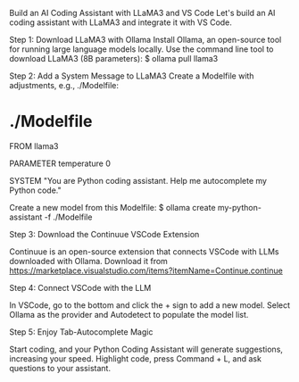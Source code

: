 Build an AI Coding Assistant with LLaMA3 and VS Code
Let's build an AI coding assistant with LLaMA3 and integrate it with VS Code.

Step 1: Download LLaMA3 with Ollama
Install Ollama, an open-source tool for running large language models locally.
Use the command line tool to download LLaMA3 (8B parameters): $ ollama pull llama3

Step 2: Add a System Message to LLaMA3
Create a Modelfile with adjustments, e.g., ./Modelfile:

# ./Modelfile

FROM llama3

PARAMETER temperature 0

SYSTEM "You are Python coding assistant. Help me autocomplete my Python code."

Create a new model from this Modelfile: $ ollama create my-python-assistant -f ./Modelfile

Step 3: Download the Continuue VSCode Extension

Continuue is an open-source extension that connects VSCode with LLMs downloaded with Ollama.
Download it from https://marketplace.visualstudio.com/items?itemName=Continue.continue

Step 4: Connect VSCode with the LLM

In VSCode, go to the bottom and click the + sign to add a new model.
Select Ollama as the provider and Autodetect to populate the model list.

Step 5: Enjoy Tab-Autocomplete Magic

Start coding, and your Python Coding Assistant will generate suggestions, increasing your speed.
Highlight code, press Command + L, and ask questions to your assistant.
